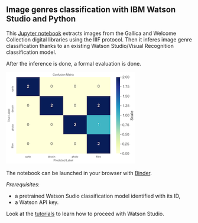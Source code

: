 ## Image genres classification with IBM Watson Studio and Python

This [Jupyter notebook](https://github.com/altomator/Introduction_to_Deep_Learning/blob/master/binder/classify-img-with-iiif-and-watson.ipynb) extracts images from the Gallica and Welcome Collection digital libraries using the IIIF protocol. 
Then it inferes image genre classification  thanks to an existing Watson Studio/Visual Recognition classification model.

After the inference is done, a formal evaluation is done.

![Confusion matrix](https://github.com/altomator/Introduction_to_Deep_Learning/blob/master/images/confusion_matrix.png)

The notebook can be launched in your browser with [Binder](https://mybinder.org/v2/gh/altomator/Introduction_to_Deep_Learning/HEAD?filepath=https%3A%2F%2Fgithub.com%2Faltomator%2FIntroduction_to_Deep_Learning%2Fblob%2Fmaster%2Fbinder%2Fclassify-img-with-iiif-and-watson.ipynb).

*Prerequisites*:
- a pretrained Watson Sudio classification model identified with its ID,
- a Watson API key.

Look at the [tutorials](https://github.com/altomator/Introduction_to_Deep_Learning/tree/master/ppt) to learn how to proceed with Watson Studio.



